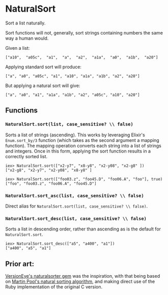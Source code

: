 NaturalSort
===========

Sort a list naturally.

Sort functions will not, generally, sort strings containing
numbers the same way a human would.

Given a list:

```
["a10",  "a05c",  "a1",  "a",  "a2",  "a1a",  "a0",  "a1b",  "a20"]
```

Applying standard sort will produce:

```
["a", "a0", "a05c", "a1", "a10", "a1a", "a1b", "a2", "a20"]
```

But applying a natural sort will give:

```
["a", "a0", "a1", "a1a", "a1b", "a2", "a05c", "a10", "a20"]
```

## Functions

### `NaturalSort.sort(list, case_sensitive? \\ false)`

Sorts a list of strings (ascending).
This works by leveraging Elixir's
`Enum.sort_by/3` function (which takes as the second argument
a mapping function). The mapping operation converts each string
into a list of strings and integers. Once in this form, applying
the sort function results in a correctly sorted list.

```
iex> NaturalSort.sort(["x2-y7", "x8-y8", "x2-y08", "x2-g8" ])
["x2-g8", "x2-y7", "x2-y08", "x8-y8" ]

iex> NaturalSort.sort(["foo03.z", "foo45.D", "foo06.A", "foo"], true)
["foo", "foo03.z", "foo06.A", "foo45.D"]
```

### `NaturalSort.sort_asc(list, case_sensitive? \\ false)`

Direct alias for `NaturalSort.sort(list, case_sensitive? \\ false)`.


### `NaturalSort.sort_desc(list, case_sensitive? \\ false)`

Sorts a list in descending order, rather than ascending
as is the default for `NaturalSort.sort`.

```
iex> NaturalSort.sort_desc(["a5", "a400", "a1"])
["a400", "a5", "a1"]
```

## Prior art:

[VersionEye's naturalsorter gem](https://github.com/versioneye/naturalsorter)
was the inspiration, with that being based on
[Martin Pool's natural sorting algorithm](http://sourcefrog.net/projects/natsort/), and making direct use of the Ruby implementation of the original
C version.
